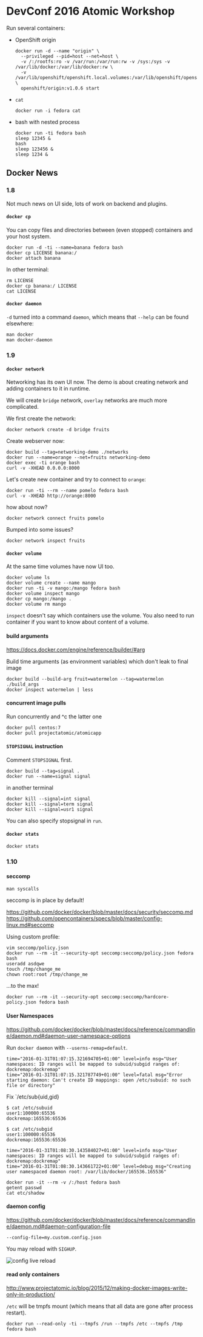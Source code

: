 # DevConf 2016 Atomic Workshop

Run several containers:

 * OpenShift origin
   ```shell
   docker run -d --name "origin" \
     --privileged --pid=host --net=host \
     -v /:/rootfs:ro -v /var/run:/var/run:rw -v /sys:/sys -v /var/lib/docker:/var/lib/docker:rw \
     -v /var/lib/openshift/openshift.local.volumes:/var/lib/openshift/openshift.local.volumes \
     openshift/origin:v1.0.6 start
   ```

 * `cat`
   ```shell
   docker run -i fedora cat
   ```

 * bash with nested process
   ```shell
   docker run -ti fedora bash
   sleep 12345 &
   bash
   sleep 123456 &
   sleep 1234 &
   ```


## Docker News


### 1.8

Not much news on UI side, lots of work on backend and plugins.


#### `docker cp`

You can copy files and directories between (even stopped) containers and your host system.

```shell
docker run -d -ti --name=banana fedora bash
docker cp LICENSE banana:/
docker attach banana
```

In other terminal:

```shell
rm LICENSE
docker cp banana:/ LICENSE
cat LICENSE
```


#### `docker daemon`

`-d` turned into a command `daemon`, which means that `--help` can be found elsewhere:

```shell
man docker
man docker-daemon
```


### 1.9


#### `docker network`

Networking has its own UI now. The demo is about creating network and adding containers to it in runtime.

We will create `bridge` network, `overlay` networks are much more complicated.

We first create the network:

```
docker network create -d bridge fruits
```

Create webserver now:

```
docker build --tag=networking-demo ./networks
docker run --name=orange --net=fruits networking-demo
docker exec -ti orange bash
curl -v -XHEAD 0.0.0.0:8000
```

Let's create new container and try to connect to `orange`:

```
docker run -ti --rm --name pomelo fedora bash
curl -v -XHEAD http://orange:8000
```

how about now?

```
docker network connect fruits pomelo
```

Bumped into some issues?

```
docker network inspect fruits
```


#### `docker volume`

At the same time volumes have now UI too.

```shell
docker volume ls
docker volume create --name mango
docker run -ti -v mango:/mango fedora bash
docker volume inspect mango
docker cp mango:/mango .
docker volume rm mango
```

`inspect` doesn't say which containers use the volume. You also need to run
container if you want to know about content of a volume.


#### build arguments

https://docs.docker.com/engine/reference/builder/#arg

Build time arguments (as environment variables) which don't leak to final image

```shell
docker build --build-arg fruit=watermelon --tag=watermelon ./build_args
docker inspect watermelon | less
```


#### concurrent image pulls

Run concurrently and ^c the latter one

```shell
docker pull centos:7
docker pull projectatomic/atomicapp
```


#### `STOPSIGNAL` instruction

Comment `STOPSIGNAL` first.

```shell
docker build --tag=signal .
docker run --name=signal signal
```

in another terminal

```shell
docker kill --signal=int signal
docker kill --signal=term signal
docker kill --signal=usr1 signal
```

You can also specify stopsignal in `run`.


#### `docker stats`

```shell
docker stats
```


### 1.10

#### seccomp

```
man syscalls
```

seccomp is in place by default!


https://github.com/docker/docker/blob/master/docs/security/seccomp.md  
https://github.com/opencontainers/specs/blob/master/config-linux.md#seccomp  

Using custom profile:

```
vim seccomp/policy.json
docker run --rm -it --security-opt seccomp:seccomp/policy.json fedora bash
useradd asdqwe
touch /tmp/change_me
chown root:root /tmp/change_me
```

...to the max!

```
docker run --rm -it --security-opt seccomp:seccomp/hardcore-policy.json fedora bash
```


#### User Namespaces

https://github.com/docker/docker/blob/master/docs/reference/commandline/daemon.md#daemon-user-namespace-options

Run `docker daemon` with `--userns-remap=default`.

```
time="2016-01-31T01:07:15.321694705+01:00" level=info msg="User namespaces: ID ranges will be mapped to subuid/subgid ranges of: dockremap:dockremap"
time="2016-01-31T01:07:15.321787749+01:00" level=fatal msg="Error starting daemon: Can't create ID mappings: open /etc/subuid: no such file or directory"
```

Fix `/etc/sub{uid,gid}

```
$ cat /etc/subuid
user1:100000:65536
dockremap:165536:65536

$ cat /etc/subgid
user1:100000:65536
dockremap:165536:65536
```

```
time="2016-01-31T01:08:30.143584027+01:00" level=info msg="User namespaces: ID ranges will be mapped to subuid/subgid ranges of: dockremap:dockremap"
time="2016-01-31T01:08:30.143661722+01:00" level=debug msg="Creating user namespaced daemon root: /var/lib/docker/165536.165536"
```

```
docker run -it --rm -v /:/host fedora bash
getent passwd
cat etc/shadow
```


#### daemon config

https://github.com/docker/docker/blob/master/docs/reference/commandline/daemon.md#daemon-configuration-file

```
--config-file=my.custom.config.json
```

You may reload with `SIGHUP`.

![config live reload](https://cloud.githubusercontent.com/assets/1050/12132395/1b06cd5a-b3d0-11e5-84ee-dfa2ab041278.gif)


#### read only containers

http://www.projectatomic.io/blog/2015/12/making-docker-images-write-only-in-production/

`/etc` will be tmpfs mount (which means that all data are gone after process restart).

```
docker run --read-only -ti --tmpfs /run --tmpfs /etc --tmpfs /tmp fedora bash
```
